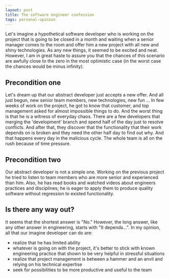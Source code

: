 ```yaml
---
layout: post
title: The software engineer confession
tags: personal-opinion
---
```


Let's imagine a hypothetical software developer who is working on the project that is going to be closed in a month and waiting when a senior manager comes to the room and offer him a new project with all new and shiny technologies. As any new things, it seemed to be excited and neat. However, I am in great haste to assure you that the chances of this scenario are awfully close to the zero in the most optimistic case (in the worst case the chances would be minus infinity).

## Precondition one

Let's dream up that our abstract developer just accepts a new offer. And all just begun, new senior team members, new technologies, new fun ... In few weeks of work on the project, he got to know that customer, and top management asked for almost impossible things to do. And the worst thing is that he is a witness of everyday chaos. There are a few developers that merging the 'development' branch and spend half of the day just to resolve conflicts. And after that, they discover that the functionality that their work depends on is broken and they need the other half day to find out why. And that happens every day in the malicious cycle. The whole team is all on the rush because of time pressure.

## Precondition two

Our abstract developer is not a simple one. Working on the previous project he tried to listen to team members who are more senior and experienced than him. Also, he has read books and watched videos about engineers practices and disciplines; he is eager to apply them to produce quality software without regression to existed functionality.

## Is there any way out?

It seems that the shortest answer is "No." However, the long answer, like any other answer in engineering, starts with "It depends...". In my opinion, all that our imagine developer can do are:

 * realize that he has limited ability
 * whatever is going on with the project, it's better to stick with known engineering practice that shown to be very helpful in stressful situations
 * realize that project management is between a hammer and an anvil and relying on his technical expertise
 * seek for possibilities to be more productive and useful to the team
